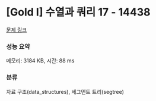 # [Gold I] 수열과 쿼리 17 - 14438 

[문제 링크](https://www.acmicpc.net/problem/14438) 

### 성능 요약

메모리: 3184 KB, 시간: 88 ms

### 분류

자료 구조(data_structures), 세그먼트 트리(segtree)

